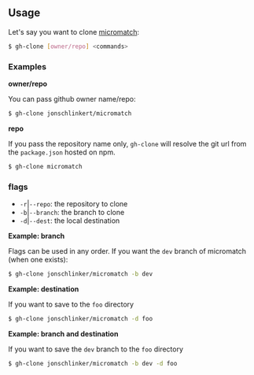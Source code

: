 ## Usage

Let's say you want to clone [micromatch](https://github.com/jonschlinker/micromatch):

```sh
$ gh-clone [owner/repo] <commands>
```

### Examples

**owner/repo**

You can pass github owner name/repo:

```sh
$ gh-clone jonschlinkert/micromatch
```

**repo**

If you pass the repository name only, `gh-clone` will resolve the git url from the `package.json` hosted on npm.

```sh
$ gh-clone micromatch
```

### flags

* `-r`|`--repo`: the repository to clone
* `-b`|`--branch`: the branch to clone
* `-d`|`--dest`: the local destination


**Example: branch**

Flags can be used in any order. If you want the `dev` branch of micromatch (when one exists):

```sh
$ gh-clone jonschlinker/micromatch -b dev
```

**Example: destination**

If you want to save to the `foo` directory

```sh
$ gh-clone jonschlinker/micromatch -d foo
```

**Example: branch and destination**

If you want to save the `dev` branch to the `foo` directory

```sh
$ gh-clone jonschlinker/micromatch -b dev -d foo
```

